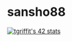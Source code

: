 # sansho88
[![tgriffit's 42 stats](https://badge42.vercel.app/api/v2/cl63gaio2003009mjiju21uh0/stats?cursusId=21&coalitionId=51)](https://github.com/JaeSeoKim/badge42)
